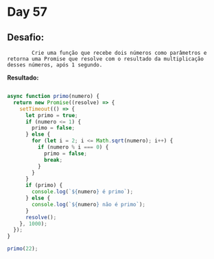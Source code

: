 # Day 57

## Desafio:

			Crie uma função que recebe dois números como parâmetros e retorna uma Promise que resolve com o resultado da multiplicação desses números, após 1 segundo.

**Resultado:**

```javascript

async function primo(numero) {
  return new Promise((resolve) => {
    setTimeout(() => {
      let primo = true;
      if (numero <= 1) {
        primo = false;
      } else {
        for (let i = 2; i <= Math.sqrt(numero); i++) {
          if (numero % i === 0) {
            primo = false;
            break;
          }
        }
      }
      if (primo) {
        console.log(`${numero} é primo`);
      } else {
        console.log(`${numero} não é primo`);
      }
      resolve();
    }, 1000);
  });
}

primo(22);
